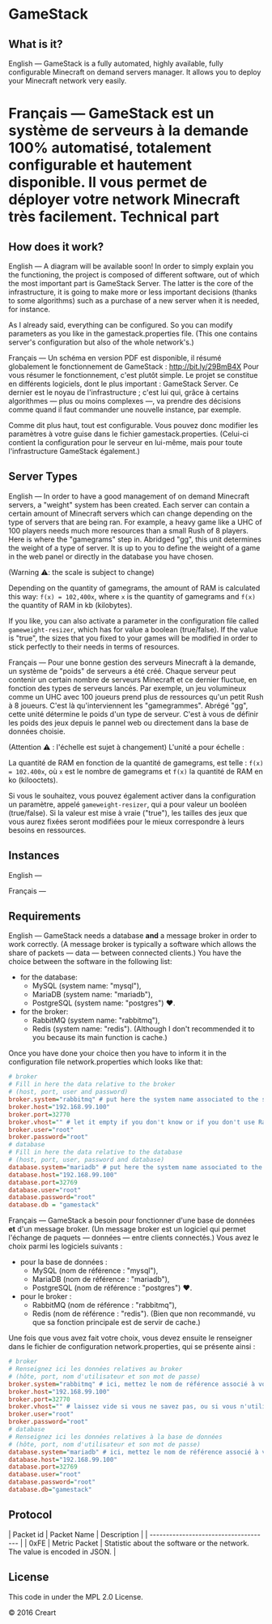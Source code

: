 GameStack
=========
What is it?
-----------
English — GameStack is a fully automated, highly available, fully configurable Minecraft on demand servers manager. 
It allows you to deploy your Minecraft network very easily.

Français — GameStack est un système de serveurs à la demande 100% automatisé, totalement configurable et hautement disponible.
Il vous permet de déployer votre network Minecraft très facilement.
Technical part
==============
How does it work?
-----------------
English — A diagram will be available soon!
In order to simply explain you the functioning, the project is composed of different software, out of which the most important part is GameStack Server.
The latter is the core of the infrastructure, it is going to make more or less important decisions (thanks to some algorithms) such as
a purchase of a new server when it is needed, for instance.

As I already said, everything can be configured. So you can modify parameters as you like in the gamestack.properties file. (This one contains
server's configuration but also of the whole network's.)

Français — Un schéma en version PDF est disponible, il résumé globalement le fonctionnement de GameStack : http://bit.ly/29BmB4X
Pour vous résumer le fonctionnement, c'est plutôt simple. Le projet se constitue en différents logiciels, dont le plus important : GameStack Server.
Ce dernier est le noyau de l'infrastructure ; c'est lui qui, grâce à certains algorithmes — plus ou moins complexes —, va prendre des décisions
comme quand il faut commander une nouvelle instance, par exemple.

Comme dit plus haut, tout est configurable. Vous pouvez donc modifier les paramètres à votre guise dans le fichier gamestack.properties. (Celui-ci contient
la configuration pour le serveur en lui-même, mais pour toute l'infrastructure GameStack également.)

Server Types
------------
English — In order to have a good management of on demand Minecraft servers, a "weight" system has been created. Each server can contain a certain amount
of Minecraft servers which can change depending on the type of servers that are being ran. For example, a heavy game like a UHC of 100 players
needs much more resources than a small Rush of 8 players. Here is where the "gamegrams" step in. Abridged "gg", this unit determines the weight of a type
of server. It is up to you to define the weight of a game in the web panel or directly in the database you have chosen.

(Warning :warning:: the scale is subject to change)

Depending on the quantity of gamegrams, the amount of RAM is calculated this way: ```f(x) = 102,400x```, where ```x``` is the quantity of gamegrams
and ```f(x)``` the quantity of RAM in kb (kilobytes).

If you like, you can also activate a parameter in the configuration file called ```gameweight-resizer```, which has for value a boolean
(true/false). If the value is "true", the sizes that you fixed to your games will be modified in order to stick perfectly to their needs in terms of resources.

Français — Pour une bonne gestion des serveurs Minecraft à la demande, un système de "poids" de serveurs a été créé. Chaque serveur peut contenir un certain
nombre de serveurs Minecraft et ce dernier fluctue, en fonction des types de serveurs lancés. Par exemple, un jeu volumineux comme un UHC avec 100 joueurs 
prend plus de ressources qu'un petit Rush à 8 joueurs. C'est là qu'interviennent les "gamegrammes". Abrégé "gg", cette unité détermine le poids d'un 
type de serveur. C'est à vous de définir les poids des jeux depuis le pannel web ou directement dans la base de données choisie.

(Attention :warning: : l'échelle est sujet à changement) L'unité a pour échelle : 

La quantité de RAM en fonction de la quantité de gamegrams, est telle : ```f(x) = 102.400x```, où ```x``` est le nombre de gamegrams et
```f(x)``` la quantité de RAM en ko (kilooctets).

Si vous le souhaitez, vous pouvez également activer dans la configuration un paramètre, appelé ```gameweight-resizer```, qui a pour valeur un booléen
(true/false). Si la valeur est mise à vraie ("true"), les tailles des jeux que vous aurez fixées seront modifiées pour le mieux correspondre à leurs besoins
en ressources.

Instances
---------
English — 

Français — 

Requirements
------------
English — GameStack needs a database **and** a message broker in order to work correctly. (A message broker is typically a software which allows the share
of packets — data — between connected clients.) You have the choice between the software in the following list:

* for the database:
    * MySQL (system name: "mysql"),
    * MariaDB (system name: "mariadb"),
    * PostgreSQL (system name: "postgres") :heart:.
* for the broker:
    * RabbitMQ (system name: "rabbitmq"),
    * Redis (system name: "redis"). (Although I don't recommended it to you because its main function is cache.)

Once you have done your choice then you have to inform it in the configuration file network.properties which looks like that:
```ini
# broker
# Fill in here the data relative to the broker
# (host, port, user and password)
broker.system="rabbitmq" # put here the system name associated to the software you use, provided in the list above
broker.host="192.168.99.100"
broker.port=32770
broker.vhost="" # let it empty if you don't know or if you don't use RabbitMQ
broker.user="root"
broker.password="root"
# database
# Fill in here the data relative to the database
# (host, port, user, password and database)
database.system="mariadb" # put here the system name associated to the software you use, provided in the list above
database.host="192.168.99.100"
database.port=32769
database.user="root"
database.password="root"
database.db = "gamestack"
```

Français — GameStack a besoin pour fonctionner d'une base de données **et** d'un message broker. (Un message broker est un logiciel qui permet l'échange
de paquets — données — entre clients connectés.) Vous avez le choix parmi les logiciels suivants :

* pour la base de données :
    * MySQL (nom de référence : "mysql"),
    * MariaDB (nom de référence : "mariadb"),
    * PostgreSQL (nom de référence : "postgres") :heart:.
* pour le broker :
    * RabbitMQ (nom de référence : "rabbitmq"),
    * Redis (nom de référence : "redis"). (Bien que non recommandé, vu que sa fonction principale est de servir de cache.)
    
Une fois que vous avez fait votre choix, vous devez ensuite le renseigner dans le fichier de configuration network.properties, qui se présente ainsi :
```ini
# broker
# Renseignez ici les données relatives au broker
# (hôte, port, nom d'utilisateur et son mot de passe)
broker.system="rabbitmq" # ici, mettez le nom de référence associé à votre logiciel choisi, donné dans la liste ci-dessus
broker.host="192.168.99.100"
broker.port=32770
broker.vhost="" # laissez vide si vous ne savez pas, ou si vous n'utilisez pas RabbitMQ
broker.user="root"
broker.password="root"
# database
# Renseignez ici les données relatives à la base de données
# (hôte, port, nom d'utilisateur et son mot de passe)
database.system="mariadb" # ici, mettez le nom de référence associé à votre logiciel choisi, donné dans la liste ci-dessus
database.host="192.168.99.100"
database.port=32769
database.user="root"
database.password="root"
database.db="gamestack"
```

Protocol
--------

| Packet id | Packet Name | Description |
| ------------------------------------- |
| 0xFE      | Metric Packet | Statistic about the software or the network. The value is encoded in JSON. |

License
-------
This code in under the MPL 2.0 License.

&copy; 2016 Creart